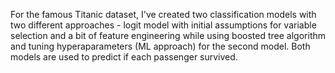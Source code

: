 For the famous Titanic dataset, I've created two classification models with two different approaches - logit model with initial assumptions for variable selection
and a bit of feature engineering while using boosted tree algorithm and tuning hyperaparameters (ML approach) for the second model. 
Both models are used to predict if each passenger survived.
